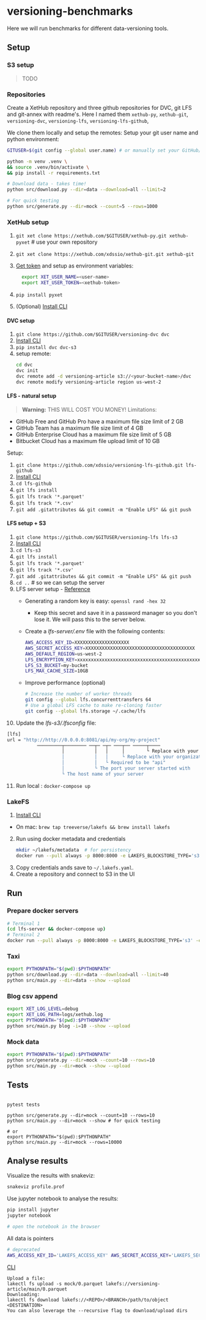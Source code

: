 # versioning-benchmarks

Here we will run benchmarks for different data-versioning tools.

## Setup

### S3 setup

> TODO

### Repositories

Create a XetHub repository and three github repositories for DVC, git LFS and git-annex with readme's.
Here I named them `xethub-py`, `xethub-git`, `versioning-dvc`, `versioning-lfs`, `versioning-lfs-github`,

We clone them locally and setup the remotes:
Setup your git user name and python environment:

```bash
GITUSER=$(git config --global user.name) # or manually set your GitHub/XetHub user name

python -m venv .venv \
&& source .venv/bin/activate \
&& pip install -r requirements.txt

# Download data - takes time! 
python src/download.py --dir=data --download=all --limit=2

# For quick testing
python src/generate.py --dir=mock --count=5 --rows=1000
```

### XetHub setup

1. `git xet clone https://xethub.com/$GITUSER/xethub-py.git xethub-pyxet` # use your own repository
2. `git xet clone https://xethub.com/xdssio/xethub-git.git xethub-git`
2. [Get token](https://xethub.com/user/settings/pat) and setup as environment variables:
    ```bash
      export XET_USER_NAME=<user-name>
      export XET_USER_TOKEN=<xethub-token>
    ```

3. `pip install pyxet`

4. (Optional) [Install CLI](https://xethub.com/assets/docs/getting-started/installation)

#### DVC setup

1. `git clone https://github.com/$GITUSER/versioning-dvc dvc`
2. [Install CLI](https://dvc.org/doc/install)
3. `pip install dvc dvc-s3`
4. setup remote:
    ```bash
   cd dvc
   dvc init
   dvc remote add -d versioning-article s3://<your-bucket-name>/dvc
   dvc remote modify versioning-article region us-west-2
    ```

#### LFS - natural setup

> **Warning:** THIS WILL COST YOU MONEY!
> Limitations:

* GitHub Free and GitHub Pro have a maximum file size limit of 2 GB
* GitHub Team has a maximum file size limit of 4 GB
* GitHub Enterprise Cloud has a maximum file size limit of 5 GB
* Bitbucket Cloud has a maximum file upload limit of 10 GB

Setup:

1. `git clone https://github.com/xdssio/versioning-lfs-github.git lfs-github`
2. [Install CLI](https://github.com/git-lfs/git-lfs?utm_source=gitlfs_site&utm_medium=installation_link&utm_campaign=gitlfs#installing)
3. `cd lfs-github`
4. `git lfs install`
5. `git lfs track '*.parquet'`
6. `git lfs track '*.csv'`
7. `git add .gitattributes && git commit -m "Enable LFS" && git push`

#### LFS setup + S3

1. `git clone https://github.com/$GITUSER/versioning-lfs lfs-s3`
2. [Install CLI](https://github.com/git-lfs/git-lfs?utm_source=gitlfs_site&utm_medium=installation_link&utm_campaign=gitlfs#installing)
3. `cd lfs-s3`
4. `git lfs install`
5. `git lfs track '*.parquet'`
6. `git lfs track '*.csv'`
7. `git add .gitattributes && git commit -m "Enable LFS" && git push`
8. `cd ..` # so we can setup the server
9. LFS server setup - [Reference](https://github.com/jasonwhite/rudolfs)
    * Generating a random key is easy: `openssl rand -hex 32`
        * Keep this secret and save it in a password manager so you don't lose it. We will pass this to the server
          below.
    * Create a *lfs-server/.env* file with the following contents:
        ```bash
        AWS_ACCESS_KEY_ID=XXXXXXXXXXXXXXXXXXXX
        AWS_SECRET_ACCESS_KEY=XXXXXXXXXXXXXXXXXXXXXXXXXXXXXXXXXXXXXXXX
        AWS_DEFAULT_REGION=us-west-2
        LFS_ENCRYPTION_KEY=xxxxxxxxxxxxxxxxxxxxxxxxxxxxxxxxxxxxxxxxxxxxxxxxxxxxxxxxxxxxxxxx # the result of the openssl command above
        LFS_S3_BUCKET=my-bucket
        LFS_MAX_CACHE_SIZE=10GB
        ```

    * Improve performance (optional)
       ```bash
       # Increase the number of worker threads
       git config --global lfs.concurrenttransfers 64
       # Use a global LFS cache to make re-cloning faster
       git config --global lfs.storage ~/.cache/lfs      
       ```
10. Update the *lfs-s3/.lfsconfig* file:
   ```bash
   [lfs]
   url = "http://http://0.0.0.0:8081/api/my-org/my-project"
              ─────────┬──────── ──┬─ ─┬─ ───┬── ─────┬────
                       │           │   │     │        └ Replace with your project's name
                       │           │   │     └ Replace with your organization name   
                       │           │   └ Required to be "api"
                       │           └ The port your server started with
                       └ The host name of your server
   ```
11. Run local : `docker-compose up`

### LakeFS

1. [Install CLI](https://docs.lakefs.io/reference/cli.html)

* On mac: `brew tap treeverse/lakefs && brew install lakefs`

2. Run using docker metadata and credentials
   ```bash
   mkdir ~/lakefs/metadata  # for persistency 
   docker run --pull always -p 8000:8000 -e LAKEFS_BLOCKSTORE_TYPE='s3' -e AWS_ACCESS_KEY_ID=$AWS_ACCESS_KEY_ID -e AWS_SECRET_ACCESS_KEY=$AWS_SECRET_ACCESS_KEY -e LAKEFS_DATABASE_LOCAL_PATH=/etc/lakefs/metadata -v ~/lakefs/metadata:/etc/lakefs/metadata treeverse/lakefs run --local-settings
   ```
3. Copy credentials ands save to `~/.lakefs.yaml`.
4. Create a repository and connect to S3 in the UI

## Run

### Prepare docker servers

```bash
# Terminal 1
(cd lfs-server && docker-compose up)
# Terminal 2 
docker run --pull always -p 8000:8000 -e LAKEFS_BLOCKSTORE_TYPE='s3' -e AWS_ACCESS_KEY_ID=$AWS_ACCESS_KEY_ID -e AWS_SECRET_ACCESS_KEY=$AWS_SECRET_ACCESS_KEY -e LAKEFS_DATABASE_LOCAL_PATH=/etc/lakefs/metadata -v ~/lakefs/metadata:/etc/lakefs/metadata treeverse/lakefs run --local-settings
```

### Taxi

```bash
export PYTHONPATH="$(pwd):$PYTHONPATH"
python src/download.py --dir=data --download=all --limit=40
python src/main.py --dir=data --show --upload
```

### Blog csv append

```bash
export XET_LOG_LEVEL=debug
export XET_LOG_PATH=logs/xethub.log
export PYTHONPATH="$(pwd):$PYTHONPATH"
python src/main.py blog -i=10 --show --upload
```

### Mock data

```bash
export PYTHONPATH="$(pwd):$PYTHONPATH"
python src/generate.py --dir=mock --count=10 --rows=10
python src/main.py --dir=mock --show --upload

```

## Tests

```

pytest tests

python src/generate.py --dir=mock --count=10 --rows=10
python src/main.py --dir=mock --show # for quick testing

# or
export PYTHONPATH="$(pwd):$PYTHONPATH" 
python src/main.py --dir=mock --rows=10000

```

## Analyse results

Visualize the results with snakeviz:

```bash
snakeviz profile.prof
```

Use jupyter notebook to analyse the results:

```bash
pip install jupyter
jupyter notebook

# open the notebook in the browser
```

All data is pointers

```bash
# deprecated
AWS_ACCESS_KEY_ID='LAKEFS_ACCESS_KEY' AWS_SECRET_ACCESS_KEY='LAKEFS_SECRET' aws s3 ls --endpoint http://localhost:8000
```

[CLI](https://docs.lakefs.io/v0.52/reference/commands.html)

```
Upload a file:
lakectl fs upload -s mock/0.parquet lakefs://versioning-article/main/0.parquet
Downloading:
lakectl fs download lakefs://<REPO>/<BRANCH>/path/to/object <DESTINATION>
You can also leverage the --recursive flag to download/upload dirs



```

